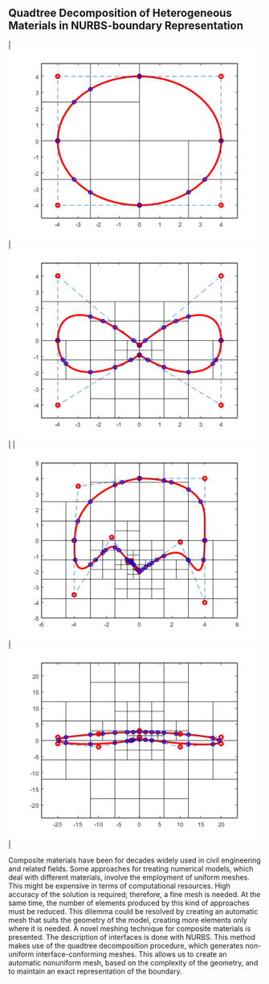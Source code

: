## Quadtree Decomposition of Heterogeneous Materials in NURBS-boundary Representation


| ![ALT](/Circumference.png) |![ALT](/Double_Circumference.png) |
| ![ALT](/Moby-Dick.png) | ![ALT](/Flat_Shape.png) | 

Composite materials have been for decades widely used in civil engineering and related fields.
Some approaches for treating numerical models, which deal with different materials, involve the
employment of uniform meshes. This might be expensive in terms of computational resources.
High accuracy of the solution is required; therefore, a fine mesh is needed. At the same time, the
number of elements produced by this kind of approaches must be reduced. This dilemma could
be resolved by creating an automatic mesh that suits the geometry of the model, creating more
elements only where it is needed.
A novel meshing technique for composite materials is presented. The description of interfaces
is done with NURBS. This method makes use of the quadtree decomposition procedure, which
generates non-uniform interface-conforming meshes. This allows us to create an automatic nonuniform
mesh, based on the complexity of the geometry, and to maintain an exact representation
of the boundary.